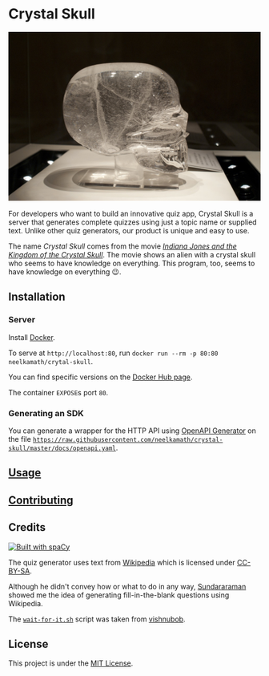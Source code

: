 # Crystal Skull

![Crystal Skull](crystal_skull.jpg)

For developers who want to build an innovative quiz app, Crystal Skull is a server that generates complete quizzes using just a topic name or supplied text. Unlike other quiz generators, our product is unique and easy to use.

The name _Crystal Skull_ comes from the movie _[Indiana Jones and the Kingdom of the Crystal Skull](https://www.imdb.com/title/tt0367882/)_. The movie shows an alien with a crystal skull who seems to have knowledge on everything. This program, too, seems to have knowledge on everything 😉.

## Installation

### Server

Install [Docker](https://hub.docker.com/search/?type=edition&offering=community).

To serve at `http://localhost:80`, run `docker run --rm -p 80:80 neelkamath/crytal-skull`.

You can find specific versions on the [Docker Hub page](https://hub.docker.com/r/neelkamath/crystal-skull/tags).

The container `EXPOSE`s port `80`.

### Generating an SDK

You can generate a wrapper for the HTTP API using [OpenAPI Generator](https://openapi-generator.tech/) on the file [`https://raw.githubusercontent.com/neelkamath/crystal-skull/master/docs/openapi.yaml`](https://raw.githubusercontent.com/neelkamath/crystal-skull/master/docs/openapi.yaml).

## [Usage](https://neelkamath.gitlab.io/crystal-skull/)

## [Contributing](docs/CONTRIBUTING.md)

## Credits

[![Built with spaCy](https://img.shields.io/badge/built%20with-spaCy-09a3d5.svg)](https://spacy.io)

The quiz generator uses text from [Wikipedia](https://en.wikipedia.org/) which is licensed under [CC-BY-SA](http://creativecommons.org/licenses/by-sa/3.0/).

Although he didn't convey how or what to do in any way, [Sundararaman](https://github.com/vsundar17697) showed me the idea of generating fill-in-the-blank questions using Wikipedia.

The [`wait-for-it.sh`](wait-for-it.sh) script was taken from [vishnubob](https://github.com/vishnubob/wait-for-it).

## License

This project is under the [MIT License](LICENSE).